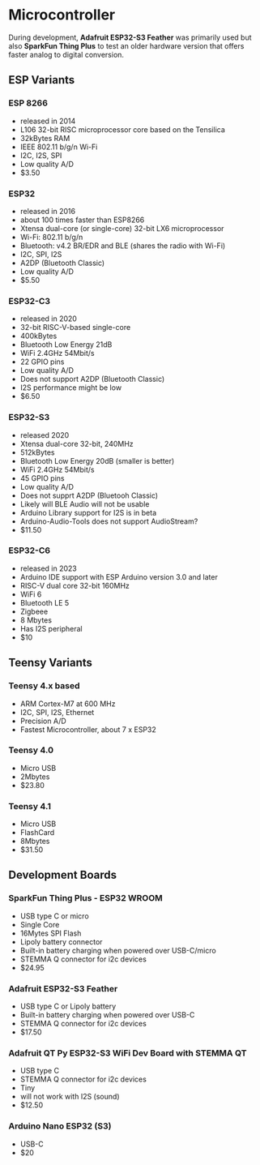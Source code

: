 # Microcontroller

During development, **Adafruit ESP32-S3 Feather** was primarily used but also **SparkFun Thing Plus** to test an older hardware version that offers faster analog to digital conversion.

## ESP Variants

### ESP 8266
- released in 2014
- L106 32-bit RISC microprocessor core based on the Tensilica
- 32kBytes RAM
- IEEE 802.11 b/g/n Wi-Fi
- I2C, I2S, SPI
- Low quality A/D
- $3.50

### ESP32 
- released in 2016
- about 100 times faster than ESP8266
- Xtensa dual-core (or single-core) 32-bit LX6 microprocessor
- Wi-Fi: 802.11 b/g/n
- Bluetooth: v4.2 BR/EDR and BLE (shares the radio with Wi-Fi)
- I2C, SPI, I2S
- A2DP (Bluetooth Classic)
- Low quality A/D
- $5.50
  
### ESP32-C3
- released in 2020
- 32-bit RISC-V-based single-core
- 400kBytes
- Bluetooth Low Energy 21dB
- WiFi 2.4GHz 54Mbit/s
- 22 GPIO pins
- Low quality A/D
- Does not support A2DP (Bluetooth Classic)
- I2S performance might be low
- $6.50
  
### ESP32-S3
- released 2020
- Xtensa dual-core 32-bit, 240MHz
- 512kBytes
- Bluetooth Low Energy 20dB (smaller is better)
- WiFi 2.4GHz 54Mbit/s
- 45 GPIO pins
- Low quality A/D
- Does not supprt A2DP (Bluetooh Classic)
- Likely will BLE Audio will not be usable
- Arduino Library support for I2S is in beta
- Arduino-Audio-Tools does not support AudioStream?
- $11.50
  
### ESP32-C6
- released in 2023
- Arduino IDE support with ESP Arduino version 3.0 and later
- RISC-V dual core 32-bit 160MHz
- WiFi 6
- Bluetooth LE 5
- Zigbeee
- 8 Mbytes
- Has I2S peripheral
- $10

## Teensy Variants

### Teensy 4.x based
- ARM Cortex-M7 at 600 MHz
- I2C, SPI, I2S, Ethernet
- Precision A/D
- Fastest Microcontroller, about 7 x ESP32

### Teensy 4.0
- Micro USB
- 2Mbytes
- $23.80

### Teensy 4.1
- Micro USB
- FlashCard
- 8Mbytes
- $31.50

## Development Boards

### SparkFun Thing Plus - ESP32 WROOM
- USB type C  or micro
- Single Core
- 16Mytes SPI Flash
- Lipoly battery connector
- Built-in battery charging when powered over USB-C/micro
- STEMMA Q connector for i2c devices
- $24.95

### Adafruit ESP32-S3 Feather
- USB type C or Lipoly battery
- Built-in battery charging when powered over USB-C
- STEMMA Q connector for i2c devices
- $17.50

### Adafruit QT Py ESP32-S3 WiFi Dev Board with STEMMA QT
- USB type C
- STEMMA Q connector for i2c devices
- Tiny
- will not work with I2S (sound)
- $12.50

### Arduino Nano ESP32 (S3)
- USB-C
- $20
